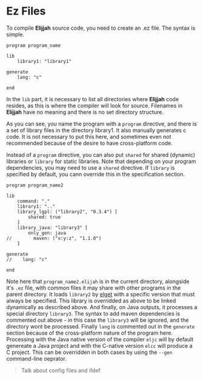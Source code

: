 # Ez Files

To compile **Elijjah** source code, you need to create an .ez file.  The syntax is simple.

```
program program_name

lib
    library1: "library1"

generate
    lang: "c"

end
```

In the `lib` part, it is necessary to list all directories where **Elijjah** code resides, as this is where the compiler will look
for source.  Filenames in **Elijjah** have no meaning and there is no set directory structure.

As you can see, you name the program with a `program` directive, and there is a set of library files in the directory library1.
It also manually generates c code. It is not necessary to put this here, and sometimes even not recommended because of the 
desire to have cross-platform code.

Instead of a `program` directive, you can also put `shared` for shared (dynamic) libraries or `library` for static libraries.
Note that depending on your program dependencies, you may need to use a `shared` directive.  If `library` is specified by default, 
you cann override this in the specification section.

```
program program_name2

lib
    command: "."
    library1: ".."
    library_lgpl: ("library2", "0.3.4") [
        shared: true
    ]
    library_java: "library3" [
        only_gen: java
//        maven: ("x:y:z", "1.1.0")
    ]

generate
//    lang: "c"

end
```

Note here that `program_name2.elijah` is in the current directory, alongside it's `.ez` file, with common files it may share with
other programs in the parent directory. It loads `library2` by [elget](el_get.md) with a specific version that must always be specified.
This library is overridded as above to be linked dynamically as described above.  And finally, on Java outputs, it processes a
special directory `library3`.  The syntax to add maven dependencies is commented out above - in this case the `library3` will be ignored, 
and the directory wont be processed.  Finally `lang` is commented out in the `generate` section because of the cross-platform nature of the 
program here.  Processing with the Java native version of the compiler `eljc` will by default genereate a Java project and with the C-native
version `elcc` will produce a C project.  This can be overridden in both cases by using the `--gen` command-line oeprator.

> Talk about config files and ifdef
